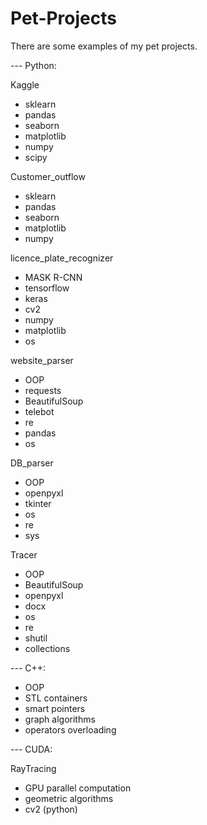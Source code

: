 # Pet-Projects
There are some examples of my pet projects.

--- Python:

Kaggle
-    sklearn
-    pandas
-    seaborn
-    matplotlib
-    numpy
-    scipy

Customer_outflow
-    sklearn
-    pandas
-    seaborn
-    matplotlib
-    numpy

licence_plate_recognizer
-    MASK R-CNN
-    tensorflow
-    keras
-    cv2
-    numpy 
-    matplotlib
-    os

website_parser 
-    OOP
-    requests
-    BeautifulSoup
-    telebot
-    re
-    pandas 
-    os

DB_parser
-    OOP
-    openpyxl
-    tkinter
-    os
-    re
-    sys

Tracer
-    OOP
-    BeautifulSoup 
-    openpyxl
-    docx
-    os
-    re
-    shutil  
-    collections 

--- C++:
-    OOP
-    STL containers
-    smart pointers
-    graph algorithms
-    operators overloading

--- CUDA:

RayTracing
-    GPU parallel computation
-    geometric algorithms
-    cv2 (python)
